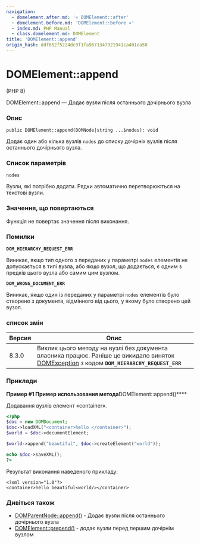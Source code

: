 ```yaml
---
navigation:
  - domelement.after.md: '« DOMElement::after'
  - domelement.before.md: 'DOMElement::before »'
  - index.md: PHP Manual
  - class.domelement.md: DOMElement
title: 'DOMElement::append'
origin_hash: ddf652f5224dc9f1fa9671347921941ca401ea50
---
```

# DOMElement::append

(PHP 8)

DOMElement::append — Додає вузли після останнього дочірнього вузла

### Опис

```methodsynopsis
public DOMElement::append(DOMNode|string ...$nodes): void
```

Додає один або кілька вузлів `nodes` до списку дочірніх вузлів після останнього дочірнього вузла.

### Список параметрів

`nodes`

Вузли, які потрібно додати. Рядки автоматично перетворюються на текстові вузли.

### Значення, що повертаються

Функція не повертає значення після виконання.

### Помилки

**`DOM_HIERARCHY_REQUEST_ERR`**

Виникає, якщо тип одного з переданих у параметрі `nodes` елементів не допускається в типі вузла, або якщо вузол, що додається, є одним з предків цього вузла або самим цим вузлом.

**`DOM_WRONG_DOCUMENT_ERR`**

Виникає, якщо один із переданих у параметрі `nodes` елементів було створено з документа, відмінного від цього, у якому було створено цей вузол.

### список змін

| Версия | Опис |
| --- | --- |
| 8.3.0 | Виклик цього методу на вузлі без документа власника працює. Раніше це викидало виняток [DOMException](class.domexception.md) з кодом **`DOM_HIERARCHY_REQUEST_ERR`** |

### Приклади

**Пример #1 Пример использования метода**DOMElement::append()\*\*\*\*

Додавання вузлів елемент «container».

```php
<?php
$doc = new DOMDocument;
$doc->loadXML("<container>hello </container>");
$world = $doc->documentElement;

$world->append("beautiful", $doc->createElement("world"));

echo $doc->saveXML();
?>
```

Результат виконання наведеного прикладу:

```
<?xml version="1.0"?>
<container>hello beautiful<world/></container>
```

### Дивіться також

-   [DOMParentNode::append()](domparentnode.append.md) \- Додає вузли після останнього дочірнього вузла
-   [DOMElement::prepend()](domelement.prepend.md) \- додає вузли перед першим дочірнім вузлом
